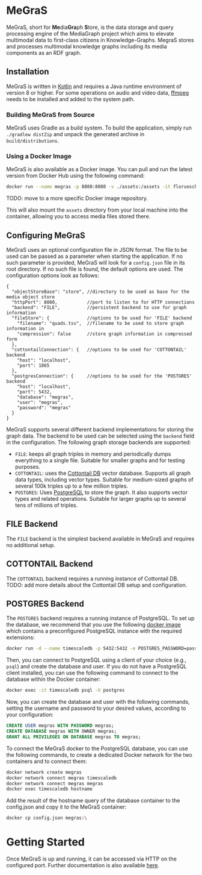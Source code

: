 # MeGraS
MeGraS, short for **Me**dia**Gra**ph **S**tore, is the data storage and query processing engine of the MediaGraph project
which aims to elevate multimodal data to first-class citizens in Knowledge-Graphs.
MegraS stores and processes multimodal knowledge graphs including its media components as an RDF graph. 


## Installation
MeGraS is written in [Kotlin](https://kotlinlang.org/) and requires a Java runtime environment of version 8 or higher.
For some operations on audio and video data, [ffmpeg](https://ffmpeg.org/) needs to be installed and added to the system path.

### Building MeGraS from Source
MeGraS uses Gradle as a build system. To build the application, simply run `./gradlew distZip` and unpack the generated archive in `build/distributions`.

### Using a Docker Image
MeGraS is also available as a Docker image. You can pull and run the latest version from Docker Hub using the following command:
````bash
docker run --name megras -p 8080:8080 -v ./assets:/assets -it floruosch/megras:latest
````
TODO: move to a more specific Docker image repository.

This will also mount the `assets` directory from your local machine into the container, allowing you to access media files stored there.


## Configuring MeGraS
MeGraS uses an optional configuration file in JSON format.
The file to be used can be passed as a parameter when starting the application.
If no such parameter is provided, MeGraS will look for a `config.json` file in its root directory.
If no such file is found, the default options are used.
The configuration options look as follows:

````json5
{
  "objectStoreBase": "store", //directory to be used as base for the media object store
  "httpPort": 8080,           //port to listen to for HTTP connections
  "backend": "FILE",          //persistent backend to use for graph information
  "fileStore": {              //options to be used for 'FILE' backend
    "filename": "quads.tsv",  //filename to be used to store graph information in
    "compression": false      //store graph information in compressed form
  },
  "cottontailConnection": {   //options to be used for 'COTTONTAIL' backend
    "host": "localhost",
    "port": 1865
  },
  "postgresConnection": {     //options to be used for the 'POSTGRES' backend
    "host": "localhost",
    "port": 5432,
    "database": "megras",
    "user": "megras",
    "password": "megras"
  }
}
````

MeGraS supports several different backend implementations for storing the graph data.
The backend to be used can be selected using the `backend` field in the configuration.
The following graph storage backends are supported:

- `FILE`: keeps all graph triples in memory and periodically dumps everything to a single file.
Suitable for smaller graphs and for testing purposes.
- `COTTONTAIL`: uses the [Cottontail DB](https://github.com/vitrivr/cottontaildb) vector database.
Supports all graph data types, including vector types.
Suitable for medium-sized graphs of several 100k triples up to a few million triples.
- `POSTGRES`: Uses [PostgreSQL](https://www.postgresql.org/) to store the graph.
It also supports vector types and related operations.
Suitable for larger graphs up to several tens of millions of triples.

## FILE Backend
The `FILE` backend is the simplest backend available in MeGraS and requires no additional setup.

## COTTONTAIL Backend
The `COTTONTAIL` backend requires a running instance of Cottontail DB.
TODO: add more details about the Cottontail DB setup and configuration.

## POSTGRES Backend
The `POSTGRES` backend requires a running instance of PostgreSQL.
To set up the database, we recommend that you use the following [docker image](https://docs.timescale.com/self-hosted/latest/install/installation-docker) which contains a preconfigured PostgreSQL instance with the required extensions:

````bash
docker run -d --name timescaledb -p 5432:5432 -e POSTGRES_PASSWORD=password timescale/timescaledb-ha:pg17
````

Then, you can connect to PostgreSQL using a client of your choice (e.g., `psql`) and create the database and user.
If you do not have a PostgreSQL client installed, you can use the following command to connect to the database within the Docker container:
````bash
docker exec -it timescaledb psql -U postgres
````

Now, you can create the database and user with the following commands, setting the username and password to your desired values, according to your configuration:
````sql
CREATE USER megras WITH PASSWORD megras;
CREATE DATABASE megras WITH OWNER megras;
GRANT ALL PRIVILEGES ON DATABASE megras TO megras;
````

To connect the MeGraS docker to the PostgreSQL database, you can use the following commands, to create a dedicated Docker network for the two containers and to connect them:
````bash
docker network create megras
docker network connect megras timescaledb
docker network connect megras megras
docker exec timescaledb hostname
````

Add the result of the hostname query of the database container to the config.json and copy it to the MeGraS container:
````bash
docker cp config.json megras:\
````


# Getting Started
Once MeGraS is up and running, it can be accessed via HTTP on the configured port.
Further documentation is also available [here](GETTING_STARTED.md).